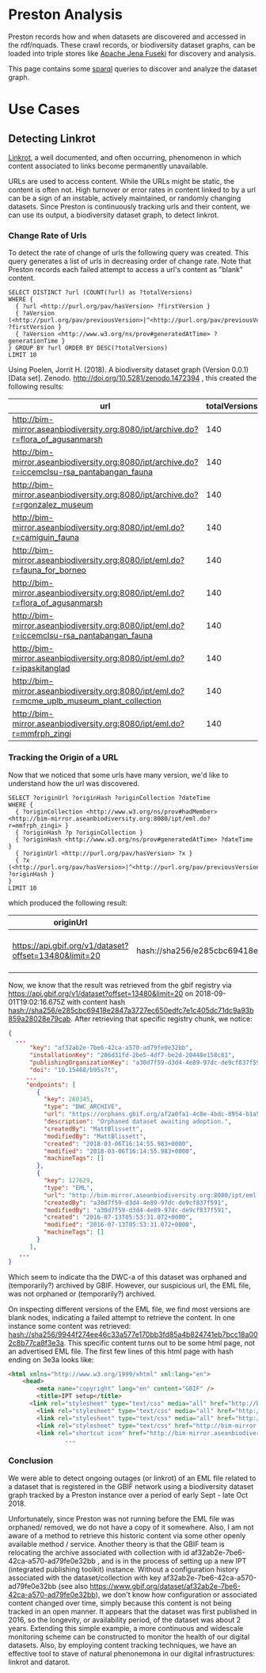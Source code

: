 # Preston Analysis

Preston records how and when datasets are discovered and accessed in the rdf/nquads. These crawl records, or biodiversity dataset graphs, can be loaded into triple stores like [Apache Jena Fuseki](https://jena.apache.org/documentation/fuseki2/) for discovery and analysis. 

This page contains some [sparql](https://www.w3.org/TR/rdf-sparql-query/) queries to discover and analyze the dataset graph. 

# Use Cases

## Detecting Linkrot

[Linkrot](https://en.wikipedia.org/wiki/Link_rot), a well documented, and often occurring, phenomenon in which content associated to links become permanently unavailable.  

URLs are used to access content. While the URLs might be static, the content is often not. High turnover or error rates in content linked to by a url can be a sign of an instable, actively maintained, or randomly changing datasets. Since Preston is continuously tracking urls and their content, we can use its output, a biodiversity dataset graph, to detect linkrot. 

### Change Rate of Urls

To detect the rate of change of urls the following query was created. This query generates a list of urls in decreasing order of change rate. Note that Preston records each failed attempt to access a url's content as "blank" content. 

```sparql
SELECT DISTINCT ?url (COUNT(?url) as ?totalVersions)
WHERE {
  { ?url <http://purl.org/pav/hasVersion> ?firstVersion }
  { ?aVersion (<http://purl.org/pav/previousVersion>|^<http://purl.org/pav/previousVersion>)* ?firstVersion }
  { ?aVersion <http://www.w3.org/ns/prov#generatedAtTime> ?generationTime }
} GROUP BY ?url ORDER BY DESC(?totalVersions)
LIMIT 10
```

Using Poelen, Jorrit H. (2018). A biodiversity dataset graph (Version 0.0.1) [Data set]. Zenodo. http://doi.org/10.5281/zenodo.1472394 , this created the following results:

url |	totalVersions
--- | ---
http://bim-mirror.aseanbiodiversity.org:8080/ipt/archive.do?r=flora_of_agusanmarsh | 140
http://bim-mirror.aseanbiodiversity.org:8080/ipt/archive.do?r=iccemclsu-rsa_pantabangan_fauna | 140
http://bim-mirror.aseanbiodiversity.org:8080/ipt/archive.do?r=rgonzalez_museum |	140
http://bim-mirror.aseanbiodiversity.org:8080/ipt/eml.do?r=camiguin_fauna |	140
http://bim-mirror.aseanbiodiversity.org:8080/ipt/eml.do?r=fauna_for_borneo |	140
http://bim-mirror.aseanbiodiversity.org:8080/ipt/eml.do?r=flora_of_agusanmarsh |	140
http://bim-mirror.aseanbiodiversity.org:8080/ipt/eml.do?r=iccemclsu-rsa_pantabangan_fauna |	140
http://bim-mirror.aseanbiodiversity.org:8080/ipt/eml.do?r=ipaskitanglad |	140
http://bim-mirror.aseanbiodiversity.org:8080/ipt/eml.do?r=mcme_uplb_museum_plant_collection |	140
http://bim-mirror.aseanbiodiversity.org:8080/ipt/eml.do?r=mmfrph_zingi |	140


### Tracking the Origin of a URL

Now that we noticed that some urls have many version, we'd like to understand how the url was discovered.

```sparql
SELECT ?originUrl ?originHash ?originCollection ?dateTime
WHERE {
  { ?originCollection <http://www.w3.org/ns/prov#hadMember> <http://bim-mirror.aseanbiodiversity.org:8080/ipt/eml.do?r=mmfrph_zingi> }
  { ?originHash ?p ?originCollection }
  { ?originHash <http://www.w3.org/ns/prov#generatedAtTime> ?dateTime }
  { ?originUrl <http://purl.org/pav/hasVersion> ?x }
  { ?x (<http://purl.org/pav/hasVersion>|^<http://purl.org/pav/previousVersion>)* ?originHash }
}
LIMIT 10
```

which produced the following result:

originUrl   | originHash | originCollection | dateTime
---   | --- | --- | ---
https://api.gbif.org/v1/dataset?offset=13480&limit=20 | hash://sha256/e285cbc69418e2847a3727ec650edfc7e1c405dc71dc9a93b859a28028e79cab | af32ab2e-7be6-42ca-a570-ad79fe0e32bb | 2018-09-01T19:02:16.675Z


Now, we know that the result was retrieved from the gbif registry via https://api.gbif.org/v1/dataset?offset=13480&limit=20 on 2018-09-01T19:02:16.675Z with content hash [hash://sha256/e285cbc69418e2847a3727ec650edfc7e1c405dc71dc9a93b859a28028e79cab](https://deeplinker.bio/e285cbc69418e2847a3727ec650edfc7e1c405dc71dc9a93b859a28028e79cab). After retrieving that specific registry chunk, we notice: 

```json
{
  ...
      "key": "af32ab2e-7be6-42ca-a570-ad79fe0e32bb",
      "installationKey": "286d31fd-2be5-4df7-be2d-20448e158c81",
      "publishingOrganizationKey": "a30d7f59-d3d4-4e89-97dc-de9cf837f591",
      "doi": "10.15468/b95s7t",
     ...
     "endpoints": [
        {
          "key": 260345,
          "type": "DWC_ARCHIVE",
          "url": "https://orphans.gbif.org/af2a0fa1-4c8e-4bdc-8954-b1a55e32b0f1/af32ab2e-7be6-42ca-a570-ad79fe0e32bb.zip",
          "description": "Orphaned dataset awaiting adoption.",
          "createdBy": "MattBlissett",
          "modifiedBy": "MattBlissett",
          "created": "2018-03-06T16:14:55.983+0000",
          "modified": "2018-03-06T16:14:55.983+0000",
          "machineTags": []
        },
        {
          "key": 127629,
          "type": "EML",
          "url": "http://bim-mirror.aseanbiodiversity.org:8080/ipt/eml.do?r=mmfrph_zingi",
          "createdBy": "a30d7f59-d3d4-4e89-97dc-de9cf837f591",
          "modifiedBy": "a30d7f59-d3d4-4e89-97dc-de9cf837f591",
          "created": "2016-07-13T05:53:31.072+0000",
          "modified": "2016-07-13T05:53:31.072+0000",
          "machineTags": []
        }
      ],
   ...
}
```

Which seem to indicate tha the DWC-a of this dataset was orphaned and (temporarily?) archived by GBIF. However, our suspicious url, the EML file, was not orphaned or (temporarily?) archived. 

On inspecting different versions of the EML file, we find most versions are blank nodes, indicating a failed attempt to retrieve the content. In one instance some content was retrieved: [hash://sha256/9944f274ee46c33a577e170bb3fd85a4b824741eb7bcc18a002c8b77ca8f3e3a](https://deeplinker.bio/9944f274ee46c33a577e170bb3fd85a4b824741eb7bcc18a002c8b77ca8f3e3a). This specific content turns out to be some html page, not an advertised EML file. The first few lines of this html page with hash ending on 3e3a looks like:

```html
<html xmlns="http://www.w3.org/1999/xhtml" xml:lang="en">
    <head>
 	    <meta name="copyright" lang="en" content="GBIF" />
 		<title>IPT setup</title>
	  <link rel="stylesheet" type="text/css" media="all" href="http://bim-mirror.aseanbiodiversity.org:8080/ipt/styles/reset.css" />
		<link rel="stylesheet" type="text/css" media="all" href="http://bim-mirror.aseanbiodiversity.org:8080/ipt/styles/text.css" />
		<link rel="stylesheet" type="text/css" media="all" href="http://bim-mirror.aseanbiodiversity.org:8080/ipt/styles/960_24_col.css" />
 		<link rel="stylesheet" type="text/css" href="http://bim-mirror.aseanbiodiversity.org:8080/ipt/styles/main.css"/>
 		<link rel="shortcut icon" href="http://bim-mirror.aseanbiodiversity.org:8080/ipt/images/icons/favicon-16x16.png" type="image/x-icon" />
                ...
```

### Conclusion
We were able to detect ongoing outages (or linkrot) of an EML file related to a dataset that is registered in the GBIF network using a biodiversity dataset graph tracked by a Preston instance over a period of early Sept - late Oct 2018.  

Unfortunately, since Preston was not running before the EML file was orphaned/ removed, we do not have a copy of it somewhere. Also, I am not aware of a method to retrieve this historic content via some other openly available method / service. Another theory is that the GBIF team is relocating the archive associated with collection with id af32ab2e-7be6-42ca-a570-ad79fe0e32bb , and is in the process of setting up a new IPT (integrated publishing toolkit) instance. Without a configuration history associated with the dataset/collection with key af32ab2e-7be6-42ca-a570-ad79fe0e32bb (see also https://www.gbif.org/dataset/af32ab2e-7be6-42ca-a570-ad79fe0e32bb), we don't know how configuration or associated content changed over time, simply because this content is not being tracked in an open manner. It appears that the dataset was first published in 2016, so the longevity, or availability period, of the dataset was about 2 years. Extending this simple example, a more continuous and widescale monitoring scheme can be constructed to monitor the health of our digital datasets. Also, by employing content tracking techniques, we have an effective tool to stave of natural phenonemona in our digital infrastructures: linkrot and datarot.   
